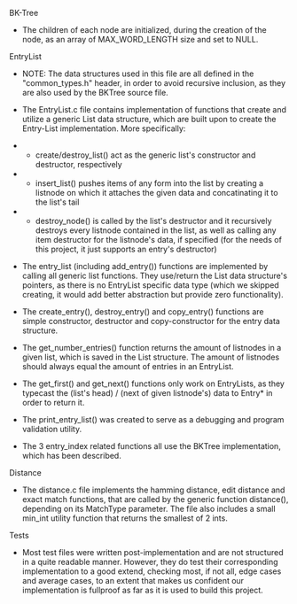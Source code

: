 BK-Tree
- The children of each node are initialized, during the creation of the node, as an array of MAX_WORD_LENGTH size and set to NULL.

EntryList

- NOTE: The data structures used in this file are all defined in the "common_types.h" header, in order to avoid recursive inclusion, as they are also used by the BKTree source file.

- The EntryList.c file contains implementation of functions that create and utilize a generic List data structure, which are built upon to create the Entry-List implementation. More specifically: 
- - create/destroy_list() act as the generic list's constructor and destructor, respectively
- - insert_list() pushes items of any form into the list by creating a listnode on which it attaches the given data and concatinating it to the list's tail
- - destroy_node() is called by the list's destructor and it recursively destroys every listnode contained in the list, as well as calling any item destructor for the listnode's data, if specified (for the needs of this project, it just supports an entry's destructor)

- The entry_list (including add_entry()) functions are implemented by calling all generic list functions. They use/return the List data structure's pointers, as there is no EntryList specific data type (which we skipped creating, it would add better abstraction but provide zero functionality).
- The create_entry(), destroy_entry() and copy_entry() functions are simple constructor, destructor and copy-constructor for the entry data structure.
- The get_number_entries() function returns the amount of listnodes in a given list, which is saved in the List structure. The amount of listnodes should always equal the amount of entries in an EntryList.
- The get_first() and get_next() functions only work on EntryLists, as they typecast the (list's head) / (next of given listnode's) data to Entry* in order to return it.
- The print_entry_list() was created to serve as a debugging and program validation utility.

- The 3 entry_index related functions all use the BKTree implementation, which has been described.

Distance

- The distance.c file implements the hamming distance, edit distance and exact match functions, that are called by the generic function distance(), depending on its MatchType parameter. The file also includes a small min_int utility function that returns the smallest of 2 ints.

Tests

- Most test files were written post-implementation and are not structured in a quite readable manner. However, they do test their corresponding implementation to a good extend, checking most, if not all, edge cases and average cases, to an extent that makes us confident our implementation is fullproof as far as it is used to build this project.
